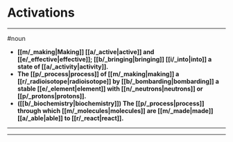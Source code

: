 # Activations
---
#noun
- **[[m/_making|Making]] [[a/_active|active]] and [[e/_effective|effective]]; [[b/_bringing|bringing]] [[i/_into|into]] a state of [[a/_activity|activity]].**
- **The [[p/_process|process]] of [[m/_making|making]] a [[r/_radioisotope|radioisotope]] by [[b/_bombarding|bombarding]] a stable [[e/_element|element]] with [[n/_neutrons|neutrons]] or [[p/_protons|protons]].**
- **([[b/_biochemistry|biochemistry]]) The [[p/_process|process]] through which [[m/_molecules|molecules]] are [[m/_made|made]] [[a/_able|able]] to [[r/_react|react]].**
---
---
